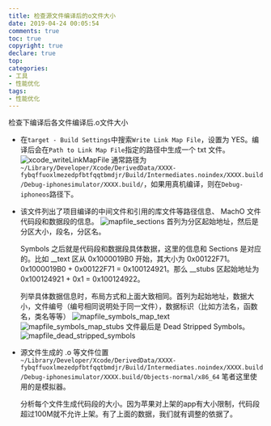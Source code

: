 ```yaml
---
title: 检查源文件编译后的o文件大小
date: 2019-04-24 00:05:54
comments: true
toc: true
copyright: true
declare: true
top:
categories:
- 工具
- 性能优化
tags:
- 性能优化
---
```



检查下编译后各文件编译后.o文件大小
<!--more-->

* 在`target - Build Settings`中搜索`Write Link Map File`，设置为 YES。编译后会在`Path to Link Map File`指定的路径中生成一个 txt 文件。
    ![xcode_writeLinkMapFile](https://i.loli.net/2019/04/24/5cbf37c4d9428.jpg)
    通常路径为`~/Library/Developer/Xcode/DerivedData/XXXX-fybqffuoxlmezedpfbtfqqtbmdjr/Build/Intermediates.noindex/XXXX.build/Debug-iphonesimulator/XXXX.build/`，如果用真机编译，则在`Debug-iphoneos`路径下。
    
* 该文件列出了项目编译的中间文件和引用的库文件等路径信息、 MachO 文件代码段和数据段的信息。
    ![mapfile_sections](https://i.loli.net/2019/04/24/5cbf37c53448c.jpg)
    首列为分区起始地址，然后是分区大小，段名，分区名。
    
    Symbols 之后就是代码段和数据段具体数据，这里的信息和 Sections 是对应的。比如 __text 区从 0x1000019B0 开始，其大小为 0x00122F71。0x1000019B0 + 0x00122F71 = 0x100124921。那么 __stubs 区起始地址为 0x100124921 + 0x1 = 0x100124922。
    
    列举具体数据信息时，布局方式和上面大致相同。首列为起始地址，数据大小，文件编号（编号相同说明处于同一文件），数据标识（比如方法名，函数名，类名等等）
    ![mapfile_symbols_map_text](https://i.loli.net/2019/04/24/5cbf37c4da4e6.jpg)
    ![mapfile_symbols_map_stubs](https://i.loli.net/2019/04/24/5cbf37c4d6bfc.jpg)
    文件最后是 Dead Stripped Symbols。
    ![mapfile_dead_stripped_symbols](https://i.loli.net/2019/04/24/5cbf37c4d865b.jpg)
* 源文件生成的 .o 等文件位置 `~/Library/Developer/Xcode/DerivedData/XXXX-fybqffuoxlmezedpfbtfqqtbmdjr/Build/Intermediates.noindex/XXXX.build/Debug-iphonesimulator/XXXX.build/Objects-normal/x86_64` 笔者这里使用的是模拟器。
    
    分析每个文件生成代码段的大小。因为苹果对上架的app有大小限制，代码段超过100M就不允许上架。有了上面的数据，我们就有调整的依据了。